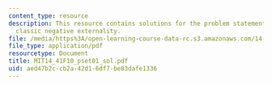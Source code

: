 ```yaml
---
content_type: resource
description: This resource contains solutions for the problem statements related to
  classic negative externality.
file: /media/https%3A/open-learning-course-data-rc.s3.amazonaws.com/14-41-public-finance-and-public-policy-fall-2010/aed47b2ccb2a42d16df7be83dafe1336_MIT14_41F10_pset01_sol.pdf
file_type: application/pdf
resourcetype: Document
title: MIT14_41F10_pset01_sol.pdf
uid: aed47b2c-cb2a-42d1-6df7-be83dafe1336
---
```

